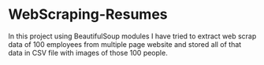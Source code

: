 # WebScraping-Resumes
In this project using BeautifulSoup modules I have tried to extract web scrap data of 100 employees from multiple page website and stored all of that data in CSV file with images of those 100 people.
